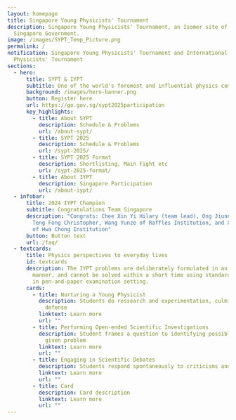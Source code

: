 ```yaml
---
layout: homepage
title: Singapore Young Physicists' Tournament
description: Singapore Young Physicists' Tournament, an Isomer site of the
  Singapore Government.
image: /images/SYPT_Temp_Picture.png
permalink: /
notification: Singapore Young Physicists' Tournament and International Young
  Physicists' Tournament
sections:
  - hero:
      title: SYPT & IYPT
      subtitle: One of the world's foremost and influential physics competitions
      background: /images/hero-banner.png
      button: Register here
      url: https://go.gov.sg/sypt2025participation
      key_highlights:
        - title: About SYPT
          description: Schedule & Problems
          url: /about-sypt/
        - title: SYPT 2025
          description: Schedule & Problems
          url: /sypt-2025/
        - title: SYPT 2025 Format
          description: Shortlisting, Main Fight etc
          url: /sypt-2025-format/
        - title: About IYPT
          description: Singapore Participation
          url: /about-iypt/
  - infobar:
      title: 2024 IYPT Champion
      subtitle: Congratulations Team Singapore
      description: "Congrats: Chee Xin Yi Hilary (team lead), Ong Jiunn Xiang, Tan
        Teng Fong Christopher, Wang Yunze of Raffles Institution, and Xu Kangyou
        of Hwa Chong Institution"
      button: Button text
      url: /faq/
  - textcards:
      title: Physics perspectives to everyday lives
      id: textcards
      description: The IYPT problems are deliberately formulated in an open-ended
        manner, and cannot be solved within a short time using standard methods
        in pen-and-paper examination setting.
      cards:
        - title: Nurturing a Young Physicist
          description: Students do ressearch and experimentation, culminating in an oral
            defense
          linktext: Learn more
          url: ""
        - title: Performing Open-ended Scientific Investigations
          description: Student frames a question to identifying possible solutions for a
            given problem
          linktext: Learn more
          url: ""
        - title: Engaging in Scientific Debates
          description: Students respond spontaneously to criticisms and counter-solutions
          linktext: Learn more
          url: ""
        - title: Card
          description: Card description
          linktext: Learn more
          url: ""
---
```

